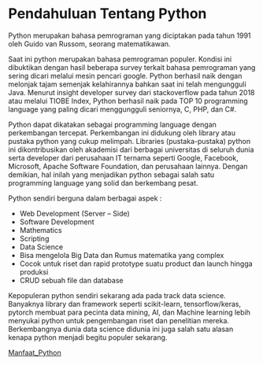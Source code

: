 # Pendahuluan Tentang Python

Python merupakan bahasa pemrograman yang diciptakan pada tahun 1991 oleh Guido van Russom, seorang matematikawan.

Saat ini python merupakan bahasa pemrograman populer. Kondisi ini dibuktikan dengan hasil beberapa survey terkait bahasa pemrograman yang sering dicari melalui mesin pencari google. Python berhasil naik dengan melonjak tajam semenjak kelahirannya bahkan saat ini telah mengungguli Java. Menurut insight developer survey dari stackoverflow pada tahun 2018 atau melalui TIOBE Index, Python berhasil naik pada TOP 10 programming language yang paling dicari menggungguli seniornya, C, PHP, dan C#.

Python dapat dikatakan sebagai programming language dengan perkembangan tercepat. Perkembangan ini didukung oleh library atau pustaka python yang cukup melimpah. Libraries (pustaka-pustaka) python ini dikontribusikan oleh akademisi dari berbagai universitas di seluruh dunia serta developer dari perusahaan IT ternama seperti Google, Facebook, Microsoft, Apache Software Foundation, dan perusahaan lainnya. Dengan demikian, hal inilah yang menjadikan python sebagai salah satu programming language yang solid dan berkembang pesat.

Python sendiri berguna dalam berbagai aspek :

- Web Development (Server – Side)
- Software Development
- Mathematics
- Scripting
- Data Science
- Bisa mengelola Big Data dan Rumus matematika yang complex
- Cocok untuk riset dan rapid prototype suatu product dan launch hingga produksi
- CRUD sebuah file dan database

Kepopuleran python sendiri sekarang ada pada track data science. Banyaknya library dan framework seperti scikit-learn, tensorflow/keras, pytorch membuat para pecinta data mining, AI, dan Machine learning lebih menyukai python untuk pengembangan riset dan penelitian mereka. Berkembangnya dunia data science didunia ini juga salah satu alasan kenapa python menjadi begitu populer sekarang.

[Manfaat_Python](../1-Whats-Python/img/1-manfaat-python.PNG)

